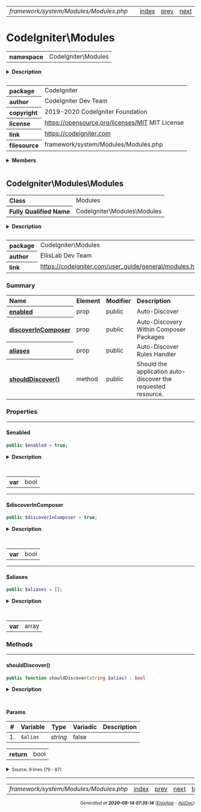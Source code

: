 


 



<table>
<tr>
<td style="width:100%"><em>framework/system/Modules/Modules.php</em></td>
<td><a href="../../../../../../api/index.md">index</a></td>
<td><a href="../../../../../../api/vendor/codeigniter4/framework/system/Model.md">prev</a></td>
<td><a href="../../../../../../api/vendor/codeigniter4/framework/system/Pager/Exceptions/PagerException.md">next</a></td>
</tr>
</table>







# CodeIgniter\Modules 
<table style="text-align:left">
<tr><th>namespace</th><td>CodeIgniter\Modules</td></tr>
</table>

<details>
<summary style="margin-bottom:12px;"><strong>Description</strong></summary>

<table>
<tr><td>
CodeIgniter
</td></tr>
</table>

<table>
<tr><td>
An open source application development framework for PHP

This content is released under the MIT License (MIT)

Copyright (c) 2014-2019 British Columbia Institute of Technology
Copyright (c) 2019-2020 CodeIgniter Foundation

Permission is hereby granted, free of charge, to any person obtaining a copy
of this software and associated documentation files (the "Software"), to deal
in the Software without restriction, including without limitation the rights
to use, copy, modify, merge, publish, distribute, sublicense, and/or sell
copies of the Software, and to permit persons to whom the Software is
furnished to do so, subject to the following conditions:

The above copyright notice and this permission notice shall be included in
all copies or substantial portions of the Software.

THE SOFTWARE IS PROVIDED "AS IS", WITHOUT WARRANTY OF ANY KIND, EXPRESS OR
IMPLIED, INCLUDING BUT NOT LIMITED TO THE WARRANTIES OF MERCHANTABILITY,
FITNESS FOR A PARTICULAR PURPOSE AND NONINFRINGEMENT. IN NO EVENT SHALL THE
AUTHORS OR COPYRIGHT HOLDERS BE LIABLE FOR ANY CLAIM, DAMAGES OR OTHER
LIABILITY, WHETHER IN AN ACTION OF CONTRACT, TORT OR OTHERWISE, ARISING FROM,
OUT OF OR IN CONNECTION WITH THE SOFTWARE OR THE USE OR OTHER DEALINGS IN
THE SOFTWARE.
</td></tr>
</table>

</details>



<table style="text-align:left">
<tr style="vertical-align:top;">
<th>package</th>
<td>CodeIgniter
</td>
</tr>
<tr style="vertical-align:top;">
<th>author</th>
<td>CodeIgniter Dev Team
</td>
</tr>
<tr style="vertical-align:top;">
<th>copyright</th>
<td>2019-2020 CodeIgniter Foundation
</td>
</tr>
<tr style="vertical-align:top;">
<th>license</th>
<td><a href="https://opensource.org/licenses/MIT">https://opensource.org/licenses/MIT</a>	MIT License
</td>
</tr>
<tr style="vertical-align:top;">
<th>link</th>
<td><a href="https://codeigniter.com">https://codeigniter.com</a>

</td>
</tr>
<tr style="vertical-align:top;">
<th>filesource</th>
<td>framework/system/Modules/Modules.php
</td>
</tr>
</table>

 

<details>
<summary style="margin-bottom:12px;"><strong>Members</strong></summary>
<table>
<tr><td><a href="../../../../../../api/vendor/codeigniter4/framework/system/Modules/Modules.md">CodeIgniter\Modules\Modules</a></td></tr>
</table>
</details>



 

 
## CodeIgniter\Modules\Modules

<table style="text-align:left">
<tr><th>Class</th><td>Modules</td></tr>
<tr><th>Fully Qualified Name</th><td>CodeIgniter\Modules\Modules</td></tr>
</table>


<details>
<summary style="margin-bottom:12px;"><strong>Description</strong></summary>

<table>
<tr><td>
Modules Class
</td></tr>
</table>


</details>



<table style="text-align:left">
<tr style="vertical-align:top;">
<th>package</th>
<td>CodeIgniter\Modules
</td>
</tr>
<tr style="vertical-align:top;">
<th>author</th>
<td>EllisLab Dev Team
</td>
</tr>
<tr style="vertical-align:top;">
<th>link</th>
<td><a href="https://codeigniter.com/user_guide/general/modules.html">https://codeigniter.com/user_guide/general/modules.html</a>

</td>
</tr>
</table>



### Summary


<table style="text-align:left;">
<tr>
<th>Name</th>
<th>Element</th>
<th>Modifier</th>
<th>Description</th>
</tr>

<tr>
<th><a href="#enabled"><strong>enabled</strong></a></th>
<td>prop</td>
<td>
public

</td>
<td>Auto-Discover</td>
</tr>
<tr>
<th><a href="#discoverInComposer"><strong>discoverInComposer</strong></a></th>
<td>prop</td>
<td>
public

</td>
<td>Auto-Discovery Within Composer Packages</td>
</tr>
<tr>
<th><a href="#aliases"><strong>aliases</strong></a></th>
<td>prop</td>
<td>
public

</td>
<td>Auto-Discover Rules Handler</td>
</tr>

<tr>
<th><a href="#shouldDiscover"><strong>shouldDiscover</strong>()</a></th>
<td>method</td>
<td>
public

</td>
<td>Should the application auto-discover the requested resource.</td>
</tr>

</table>





### Properties


<hr>

#### $enabled

```php
public $enabled = true;
```

<details>
<summary style="margin-bottom:12px;"><strong>Description</strong></summary>

<table>
<tr><td>
Auto-Discover
</td></tr>
</table>


</details>



<table style="text-align:left">
</table>




<table>
<tr>
<th style="vertical-align:top;">var</th>
<td>bool
</td>
</tr>
</table>


<hr>

#### $discoverInComposer

```php
public $discoverInComposer = true;
```

<details>
<summary style="margin-bottom:12px;"><strong>Description</strong></summary>

<table>
<tr><td>
Auto-Discovery Within Composer Packages
</td></tr>
</table>


</details>



<table style="text-align:left">
</table>




<table>
<tr>
<th style="vertical-align:top;">var</th>
<td>bool
</td>
</tr>
</table>


<hr>

#### $aliases

```php
public $aliases = [];
```

<details>
<summary style="margin-bottom:12px;"><strong>Description</strong></summary>

<table>
<tr><td>
Auto-Discover Rules Handler
</td></tr>
</table>


</details>



<table style="text-align:left">
</table>




<table>
<tr>
<th style="vertical-align:top;">var</th>
<td>array
</td>
</tr>
</table>







### Methods


<hr>

#### shouldDiscover()

```php
public function shouldDiscover(string $alias) : bool
```

<details>
<summary style="margin-bottom:12px;"><strong>Description</strong></summary>

<table>
<tr><td>
Should the application auto-discover the requested resource.
</td></tr>
</table>


</details>



<table style="text-align:left">
</table>


**Params**

<table>
<thead>
<tr>
<th>#</th>
<th>Variable</th>
<th>Type</th>
<th>Variadic</th>
<th>Description</th>
</tr>
</thead>
<tbody>

<tr>
<td>1.</td>
<td><code>$alias</code></td>
<td><em>string
</em></td>
<td>false</td>
<td></td>
</tr>


</tbody>
</table>



<table>
<tr>
<th style="vertical-align:top;">return</th>
<td>bool
</td>
</tr>
</table>





<details>
<summary><small>Source: 9 lines (79 - 87)</small></summary>

```php
public function shouldDiscover(string $alias): bool
{
	if (! $this->enabled)
	{
		return false;
	}

	return in_array(strtolower($alias), $this->aliases);
}
```

</details>





 


 
  




<hr>

<table>
<tr>
<td style="width:100%"><em>framework/system/Modules/Modules.php</em></td>
<td><a href="../../../../../../api/index.md">index</a></td>
<td><a href="../../../../../../api/vendor/codeigniter4/framework/system/Model.md">prev</a></td>
<td><a href="../../../../../../api/vendor/codeigniter4/framework/system/Pager/Exceptions/PagerException.md">next</a></td>
<td><a href="#">top</a></td></tr>
</table>




<div style="text-align:right;">

<small>_Generated at **2020-08-14 07:35:14**_ *([EnixApp](https://github.com/enix-app) - [ApiDoc](https://github.com/enix-app/apidoc))*</small>
</div>
